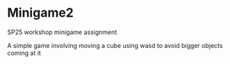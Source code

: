 # Minigame2
SP25 workshop minigame assignment

A simple game involving moving a cube using wasd to avoid bigger objects coming at it
